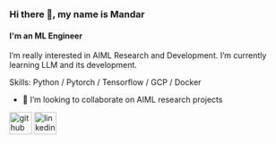 ### Hi there 👋, my name is Mandar 
#### I'm an ML Engineer
I’m really interested in AIML Research and Development. I’m currently learning LLM and its development.  

Skills: Python / Pytorch / Tensorflow / GCP / Docker 

- 👯 I’m looking to collaborate on AIML research projects 


[<img src='https://upload.wikimedia.org/wikipedia/commons/9/91/Octicons-mark-github.svg' alt='github' height='40'>](https://github.com/https://github.com/m-np/m-np)  [<img src='https://upload.wikimedia.org/wikipedia/commons/8/81/LinkedIn_icon.svg' alt='linkedin' height='40'>](https://www.linkedin.com/in/https://www.linkedin.com/in/mandar-parab-11560974//)  

